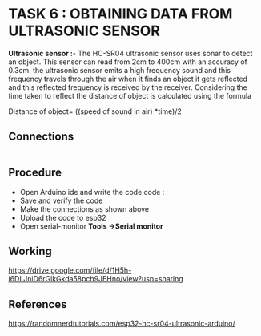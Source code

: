 # TASK 6 : OBTAINING DATA FROM ULTRASONIC SENSOR

**Ultrasonic sensor :**- The HC-SR04 ultrasonic sensor uses sonar to detect an object. This sensor can read from 2cm to 400cm with an accuracy of 0.3cm. the ultrasonic sensor emits a high frequency sound and this frequency travels through the air when it finds an object it gets reflected and this reflected frequency is received by the receiver. Considering the time taken to reflect the distance of object is calculated using the formula 

Distance of object= ((speed of sound in air) *time)/2

## Connections
![]()

## Procedure
*	Open Arduino ide and write the code 
  code :
*	Save and verify the code 
*	Make the connections as shown above
*	Upload the code to esp32
*	Open serial-monitor **Tools ->Serial monitor**

## Working 

https://drive.google.com/file/d/1H5h-i6DLJniD6rGlkGkda58pch9JEHno/view?usp=sharing

## References
https://randomnerdtutorials.com/esp32-hc-sr04-ultrasonic-arduino/ 
